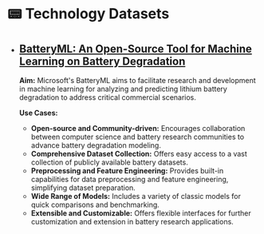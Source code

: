 # 📟 Technology Datasets

* ## [BatteryML: An Open-Source Tool for Machine Learning on Battery Degradation](https://github.com/microsoft/BatteryML)

  **Aim:**
  Microsoft's BatteryML aims to facilitate research and development in machine learning for analyzing and predicting lithium battery degradation to address critical commercial scenarios.

  **Use Cases:**


  - **Open-source and Community-driven:** Encourages collaboration between computer science and battery research communities to advance battery degradation modeling.
  - **Comprehensive Dataset Collection:** Offers easy access to a vast collection of publicly available battery datasets.
  - **Preprocessing and Feature Engineering:** Provides built-in capabilities for data preprocessing and feature engineering, simplifying dataset preparation.
  - **Wide Range of Models:** Includes a variety of classic models for quick comparisons and benchmarking.
  - **Extensible and Customizable:** Offers flexible interfaces for further customization and extension in battery research applications.
